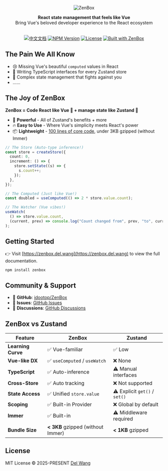 <div align="center">

![ZenBox](https://cdn.jsdelivr.net/gh/idootop/ZenBox@main/website/public/banners/top.png)

<div align="center"><strong>React state management that feels like Vue </strong></div>
<div align="center">Bring Vue's beloved developer experience to the React ecosystem</div>
<br/>

[![中文文档](https://img.shields.io/badge/-中文文档-111111?logo=readdotcv)](https://zenbox.del.wang/cn) [![NPM Version](https://badgen.net/npm/v/zenbox)](https://www.npmjs.com/package/zenbox) [![License](https://img.shields.io/github/license/idootop/zenbox)](https://github.com/idootop/ZenBox/blob/main/LICENSE) [![Built with ZenBox](https://img.shields.io/badge/Built%20with-ZenBox-80d05b?style=social&logo=hackthebox)](https://zenbox.del.wang)

</div>

## The Pain We All Know

- 😢 Missing Vue's beautiful `computed` values in React
- 😤 Writing TypeScript interfaces for every Zustand store
- 🤯 Complex state management that fights against you
- ……

## The Joy of ZenBox

**ZenBox = Code React like Vue 💚 + manage state like Zustand 🐻**

- 💪 **Powerful** - All of Zustand's benefits + more
- 🔥 **Easy to Use** - Where Vue's simplicity meets React's power
- 📦 **Lightweight** - [100 lines of core code](https://zenbox.del.wang/en/blog/react-state-management-in-100-lines), under 3KB gzipped (without Immer)

```ts
// The Store (Auto-type inference!)
const store = createStore({
  count: 0,
  increment: () => {
    store.setState((s) => {
      s.count++;
    });
  },
});

// The Computed (Just like Vue!)
const doubled = useComputed(() => 2 * store.value.count);

// The Watcher (Vue vibes!)
useWatch(
  () => store.value.count,
  (current, prev) => console.log("Count changed from", prev, "to", current)
);
```

## Getting Started

👉 Visit [https://zenbox.del.wang](https://zenbox.del.wang) to view the full documentation.

```shell
npm install zenbox
```

## Community & Support

- 🐙 **GitHub**: [idootop/ZenBox](https://github.com/idootop/ZenBox)
- 🐛 **Issues**: [GitHub Issues](https://github.com/idootop/ZenBox/issues)
- 💬 **Discussions**: [GitHub Discussions](https://github.com/idootop/ZenBox/discussions)

## ZenBox vs Zustand

| Feature            | ZenBox                            | Zustand                       |
| ------------------ | --------------------------------- | ----------------------------- |
| **Learning Curve** | ✅ Vue-familiar                   | ✅ Low                        |
| **Vue-like DX**    | ✅ `useComputed` / `useWatch`     | ❌ None                       |
| **TypeScript**     | ✅ Auto-inference                 | ⚠️ Manual interfaces          |
| **Cross-Store**    | ✅ Auto tracking                  | ❌ Not supported              |
| **State Access**   | ✅ Unified `store.value`          | ⚠️ Explicit `get()` / `set()` |
| **Scoping**        | ✅ Built-in Provider              | ❌ Global by default          |
| **Immer**          | ✅ Built-in                       | ⚠️ Middleware required        |
| **Bundle Size**    | **< 3KB** gzipped (without Immer) | **< 1KB** gzipped             |

## License

MIT License © 2025-PRESENT [Del Wang](https://del.wang)
